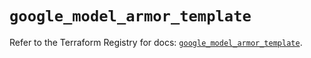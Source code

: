 # `google_model_armor_template`

Refer to the Terraform Registry for docs: [`google_model_armor_template`](https://registry.terraform.io/providers/hashicorp/google/6.44.0/docs/resources/model_armor_template).
